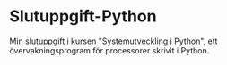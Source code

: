 # Slutuppgift-Python
Min slutuppgift i kursen "Systemutveckling i Python", ett övervakningsprogram för processorer skrivit i Python. 
